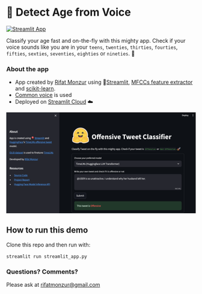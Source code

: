 # 🤗 Detect Age from Voice

[![Streamlit App](https://static.streamlit.io/badges/streamlit_badge_black_white.svg)](https://agefromvoice.streamlit.app)

Classify your age fast and on-the-fly with this mighty app. Check if your voice sounds like you are in your `teens`, `twenties`, `thirties`, `fourties`, `fifties`, `sexties`, `seventies`, `eighties` or `nineties`. 🚀

### About the app

- App created by [Rifat Monzur](https://www.linkedin.com/in/rifatmonzur/) using 🎈[Streamlit](https://streamlit.io/), [MFCCs feature extractor](https://librosa.org/doc/main/generated/librosa.feature.mfcc.html) and [scikit-learn](https://scikit-learn.org/stable/).
- [Common voice](https://www.kaggle.com/datasets/mozillaorg/common-voice) is used
- Deployed on [Streamlit Cloud](https://streamlit.io/cloud) ☁️

<img src ="https://github.com/rifat1234/offensive-tweet/blob/main/Project_UI.png" width="1200px"></img>

## How to run this demo

Clone this repo and then run with:
```
streamlit run streamlit_app.py
```

### Questions? Comments?

Please ask at rifatmonzur@gmail.com
